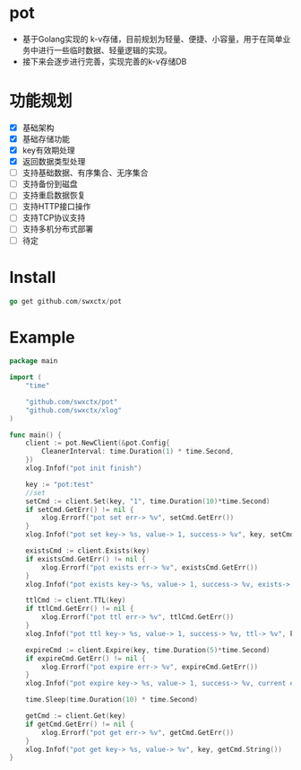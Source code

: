# pot
- 基于Golang实现的 k-v存储，目前规划为轻量、便捷、小容量，用于在简单业务中进行一些临时数据、轻量逻辑的实现。
- 接下来会逐步进行完善，实现完善的k-v存储DB

# 功能规划
- [x] 基础架构
- [x] 基础存储功能
- [x] key有效期处理
- [x] 返回数据类型处理
- [ ] 支持基础数据、有序集合、无序集合
- [ ] 支持备份到磁盘
- [ ] 支持重启数据恢复
- [ ] 支持HTTP接口操作
- [ ] 支持TCP协议支持
- [ ] 支持多机分布式部署
- [ ] 待定

# Install

```go
go get github.com/swxctx/pot
```

# Example
```go
package main

import (
	"time"

	"github.com/swxctx/pot"
	"github.com/swxctx/xlog"
)

func main() {
	client := pot.NewClient(&pot.Config{
		CleanerInterval: time.Duration(1) * time.Second,
	})
	xlog.Infof("pot init finish")

	key := "pot:test"
	//set
	setCmd := client.Set(key, "1", time.Duration(10)*time.Second)
	if setCmd.GetErr() != nil {
		xlog.Errorf("pot set err-> %v", setCmd.GetErr())
	}
	xlog.Infof("pot set key-> %s, value-> 1, success-> %v", key, setCmd.Success())

	existsCmd := client.Exists(key)
	if existsCmd.GetErr() != nil {
		xlog.Errorf("pot exists err-> %v", existsCmd.GetErr())
	}
	xlog.Infof("pot exists key-> %s, value-> 1, success-> %v, exists-> %v", key, existsCmd.Success(), existsCmd.Result() > 0)

	ttlCmd := client.TTL(key)
	if ttlCmd.GetErr() != nil {
		xlog.Errorf("pot ttl err-> %v", ttlCmd.GetErr())
	}
	xlog.Infof("pot ttl key-> %s, value-> 1, success-> %v, ttl-> %v", key, ttlCmd.Success(), ttlCmd.Result())

	expireCmd := client.Expire(key, time.Duration(5)*time.Second)
	if expireCmd.GetErr() != nil {
		xlog.Errorf("pot expire err-> %v", expireCmd.GetErr())
	}
	xlog.Infof("pot expire key-> %s, value-> 1, success-> %v, current expire-> %v", key, expireCmd.Success(), client.TTL(key).Result())

	time.Sleep(time.Duration(10) * time.Second)

	getCmd := client.Get(key)
	if getCmd.GetErr() != nil {
		xlog.Errorf("pot get err-> %v", getCmd.GetErr())
	}
	xlog.Infof("pot get key-> %s, value-> %v", key, getCmd.String())
}
```